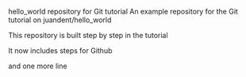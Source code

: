 hello_world repository for Git tutorial 
An example repository for the Git tutorial on juandent/hello_world

This repository is built step by step in the tutorial

It now includes steps for Github

and one more line
